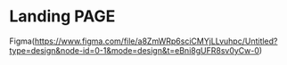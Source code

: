 # Landing PAGE

Figma(https://www.figma.com/file/a8ZmWRp6sciCMYjLLvuhpc/Untitled?type=design&node-id=0-1&mode=design&t=eBni8gUFR8sv0yCw-0)

